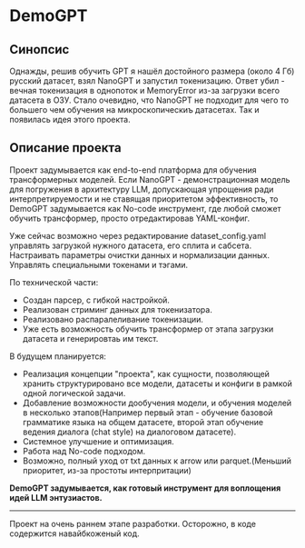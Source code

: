 # **DemoGPT**

## Синопcис
Однажды, решив обучить GPT я нашёл достойного размера (около 4 Гб) русский датасет, взял NanoGPT и запустил токенизацию. Ответ убил - вечная токенизация в однопоток и MemoryError из-за загрузки всего датасета в ОЗУ. Стало очевидно, что NanoGPT не подходит для чего то большего чем обучения на микроскопическиъ датасетах. Так и появилась идея этого проекта.

## Описание проекта
Проект задумывается как end-to-end платформа для обучения трансформерных моделей. Если NanoGPT - демонстрационная модель для погружения в архитектуру LLM, допускающая упрощения ради интерпретируемости и не ставящая приоритетом эффективность, то DemoGPT задумывается как No-code инструмент, где любой сможет обучить трансформер, просто отредактировав YAML-конфиг.

Уже сейчас возможно через редактирование dataset_config.yaml управлять загрузкой нужного датасета, его сплита и сабсета. Настраивать параметры очистки данных и нормализации данных. Управлять специальными токенами и тэгами. 

По технической части:
- Создан парсер, с гибкой настройкой.
- Реализован стриминг данных для токенизатора.
- Реализовано распаралеливание токенизации.
- Уже есть возможность обучить трансформер от этапа загрузки датасета и генерировтаь им текст.

В будущем планируется:
- Реализация концепции "проекта", как сущности, позволяющей хранить структурировано все модели, датасеты и конфиги в рамкой одной логической задачи.
- Добавление возможности дообучения модели, и обучения моделей в несколько этапов(Например первый этап - обучение базовой грамматике языка на общем датасете, второй этап обучение ведения диалога (chat style) на диалоговом датасете).
- Системное улучшение и оптимизация.
- Работа над No-code подходом.
- Возможно, полный уход от txt данных к arrow или parquet.(Меньший приоритет, из-за простоты интерпритации)


**DemoGPT задумывается,  как готовый инструмент для воплощения идей LLM энтузиастов.**

---

  Проект на очень раннем этапе разработки. Осторожно, в коде содержится навайбкоженый код.

